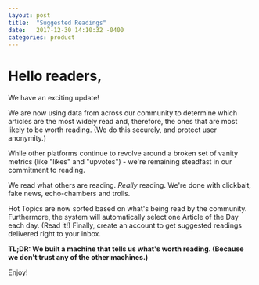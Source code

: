 ```yaml
---
layout: post
title:  "Suggested Readings"
date:   2017-12-30 14:10:32 -0400
categories: product
---
```

<h1>Hello readers,</h1>
<p>
We have an exciting update! </p>
<p>
We are now using data from across our community to determine which articles are the most widely read and, therefore, the ones that are most likely to be worth reading. (We do this securely, and protect user anonymity.) </p>
<p>
While other platforms continue to revolve around a broken set of vanity metrics (like "likes" and "upvotes") - we're remaining steadfast in our commitment to reading. </p>
<p> We read what others are reading. <em>Really</em> reading. We're done with clickbait, fake news, echo-chambers and trolls. </p>
<p>
Hot Topics are now sorted based on what's being read by the community. Furthermore, the system will automatically select one Article of the Day each day. (Read it!) Finally, create an account to get suggested readings delivered right to your inbox.</p>

<p> <strong>TL;DR: We built a machine that tells us what's worth reading. (Because we don't trust any of the other machines.)</strong></p>
<p>
Enjoy! </p>